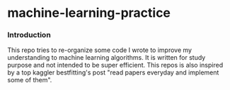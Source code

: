 # machine-learning-practice

### Introduction
This repo tries to re-organize some code I wrote to improve my understanding to machine learning algorithms. 
It is written for study purpose and not intended to be super efficient. 
This repos is also inspired by a top kaggler bestfitting's post "read papers everyday and implement some of them".
